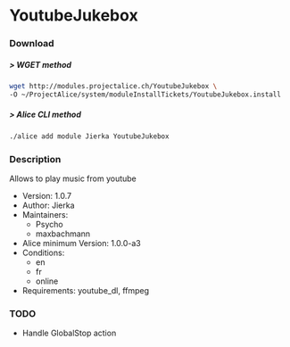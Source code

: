 # YoutubeJukebox

### Download

##### > WGET method
```bash
wget http://modules.projectalice.ch/YoutubeJukebox \
-O ~/ProjectAlice/system/moduleInstallTickets/YoutubeJukebox.install
```

##### > Alice CLI method
```bash
./alice add module Jierka YoutubeJukebox
```

### Description
Allows to play music from youtube

- Version: 1.0.7
- Author: Jierka
- Maintainers:
  - Psycho
  - maxbachmann
- Alice minimum Version: 1.0.0-a3
- Conditions:
  - en
  - fr
  - online
- Requirements: youtube_dl, ffmpeg

### TODO

- Handle GlobalStop action
